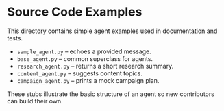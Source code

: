 # Source Code Examples

This directory contains simple agent examples used in documentation and tests.

- `sample_agent.py` – echoes a provided message.
- `base_agent.py` – common superclass for agents.
- `research_agent.py` – returns a short research summary.
- `content_agent.py` – suggests content topics.
- `campaign_agent.py` – prints a mock campaign plan.

These stubs illustrate the basic structure of an agent so new contributors can build their own.
